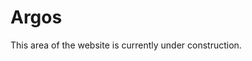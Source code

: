 # Argos

<aside class="m-note m-danger">
This area of the website is currently under construction.
</aside>
